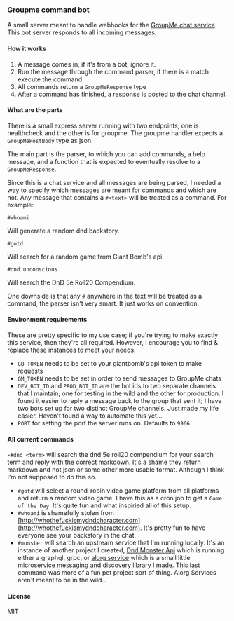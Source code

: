 ### Groupme command bot

A small server meant to handle webhooks for the [GroupMe chat service](https://web.groupme.com). This bot server responds to all incoming messages.

#### How it works

1. A message comes in; if it's from a bot, ignore it.
2. Run the message through the command parser, if there is a match execute the command
3. All commands return a `GroupMeResponse` type
4. After a command has finished, a response is posted to the chat channel.

#### What are the parts

There is a small express server running with two endpoints; one is healthcheck and the other is for groupme. The groupme handler expects a `GroupMePostBody` type as json.

The main part is the parser, to which you can add commands, a help message, and a function that is expected to eventually resolve to a `GroupMeResponse`.

Since this is a chat service and all messages are being parsed, I needed a way to specify which messages are meant for commands and which are not. Any message that contains a `#<text>` will be treated as a command. For example:

```
#whoami
```

Will generate a random dnd backstory.

```
#gotd
```

Will search for a random game from Giant Bomb's api.

```
#dnd unconscious
```

Will search the DnD 5e Roll20 Compendium.

One downside is that any `#` anywhere in the text will be treated as a command, the parser isn't very smart. It just works on convention.

#### Environment requirements

These are pretty specific to my use case; if you're trying to make exactly this service, then they're all required. However, I encourage you to find & replace these instances to meet your needs.

- `GB_TOKEN` needs to be set to your giantbomb's api token to make requests
- `GM_TOKEN` needs to be set in order to send messages to GroupMe chats
- `DEV_BOT_ID` and `PROD_BOT_ID` are the bot ids to two separate channels that I maintain; one for testing in the wild and the other for production. I found it easier to reply a message back to the group that sent it; I have two bots set up for two distinct GroupMe channels. Just made my life easier. Haven't found a way to automate this yet...
- `PORT` for setting the port the server runs on. Defaults to `9966`.

#### All current commands

-`#dnd <term>` will search the dnd 5e roll20 compendium for your search term and reply with the correct markdown. It's a shame they return markdown and not json or some other more usable format. Although I think I'm not supposed to do this so.

- `#gotd` will select a round-robin video game platform from all platforms and return a random video game. I have this as a cron job to get a `Game of the Day`. It's quite fun and what inspiried all of this setup.
- `#whoami` is shamefully stolen from [http://whothefuckismydndcharacter.com](http://whothefuckismydndcharacter.com). It's pretty fun to have everyone see your backstory in the chat.
- `#monster` will search an upstream service that I'm running locally. It's an instance of another project I created, [Dnd Monster Api](https://github.com/theoperatore/dnd-monster-api) which is running either a graphql, grpc, or [alorg service](https://github.com/theoperatore/alorg-service) which is a small little microservice messaging and discovery library I made. This last command was more of a fun pet project sort of thing. Alorg Services aren't meant to be in the wild...

#### License

MIT
